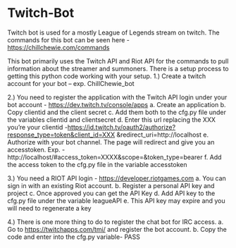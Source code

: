 # Twitch-Bot
Twitch bot is used for a mostly League of Legends stream on twitch.
The commands for this bot can be seen here - https://chillchewie.com/commands

This bot primarily uses the Twitch API and Riot API for the commands to pull information about the streamer and summoners. 
There is a setup process to getting this python code working with your setup.
1.)	Create a twitch account for your bot – exp. ChillChewie_bot

2.)	You need to register the application with the Twitch API login under your bot account - https://dev.twitch.tv/console/apps
    a.	Create an application
    b.	Copy clientid and the client secret
    c.	Add them both to the cfg.py file under the variables clientid and clientsecret
    d.	Enter this url replacing the XXX you’re your clientid -https://id.twitch.tv/oauth2/authorize?response_type=token&client_id=XXX &redirect_uri=http://localhost
    e.	Authorize with your bot channel. The page will redirect and give you an accesstoken. Exp. - http://localhost/#access_token=XXXX&scope=&token_type=bearer
    f.	Add the access token to the cfg.py file in the variable accesstoken

3.)	You need a RIOT API login - https://developer.riotgames.com
    a.	You can sign in with an existing Riot account.
    b.	Register a personal API key and project
    c.	Once approved you can get the API Key
    d.	Add API key to the cfg.py file under the variable leagueAPI
    e.	This API key may expire and you will need to  regenerate a key
    
4.)	There is one more thing to do to register the chat bot for IRC access.
    a.	Go to https://twitchapps.com/tmi/ and register the bot account.
    b.	Copy the code and enter into the cfg.py variable- PASS
